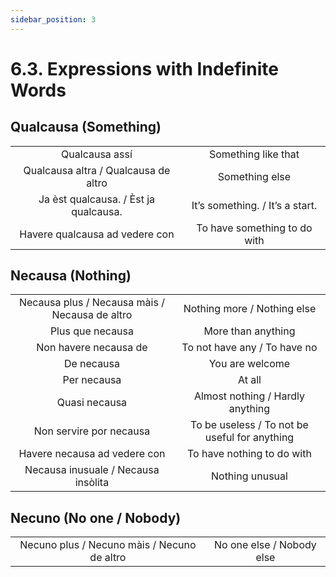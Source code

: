 ```yaml
---
sidebar_position: 3
---
```


# 6.3. Expressions with Indefinite Words

## Qualcausa (Something)
|                                      |                                 |
|:------------------------------------:|:-------------------------------:|
|            Qualcausa assí            |       Something like that       |
| Qualcausa altra / Qualcausa de altro |          Something else         |
|           Ja èst qualcausa. / Èst ja qualcausa.          | It’s something. / It’s a start. |
|    Havere qualcausa ad vedere con    |   To have something to do with  |

## Necausa (Nothing)
|                                                |                                               |
|:----------------------------------------------:|:---------------------------------------------:|
| Necausa plus / Necausa màis / Necausa de altro |          Nothing more / Nothing else          |
|                Plus que necausa                |               More than anything              |
|              Non havere necausa de             |          To not have any / To have no         |
|                   De necausa                   |                You are welcome                |
|                   Per necausa                  |                     At all                    |
|                  Quasi necausa                 |        Almost nothing / Hardly anything       |
|             Non servire por necausa            | To be useless / To not be useful for anything |
|          Havere necausa ad vedere con          |           To have nothing to do with          |
|       Necausa inusuale / Necausa insòlita      |                Nothing unusual                |

## Necuno (No one / Nobody)
|                                                |                                               |
|:----------------------------------------------:|:---------------------------------------------:|
| Necuno plus / Necuno màis / Necuno de altro |          No one else / Nobody else          |
